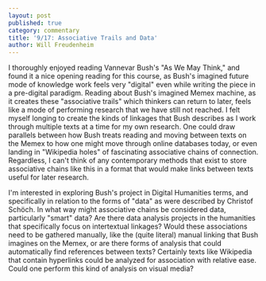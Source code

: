 ```yaml
---
layout: post
published: true
category: commentary
title: '9/17: Associative Trails and Data'
author: Will Freudenheim
---
```

I thoroughly enjoyed reading Vannevar Bush's "As We May Think," and found it a nice opening reading for this course, as Bush's imagined future mode of knowledge work feels very "digital" even while writing the piece in a pre-digital paradigm. Reading about Bush's imagined Memex machine, as it creates these "associative trails" which thinkers can return to later, feels like a mode of performing research that we have still not reached. I felt myself longing to create the kinds of linkages that Bush describes as I work through multiple texts at a time for my own research. One could draw parallels between how Bush treats reading and moving between texts on the Memex to how one might move through online databases today, or even landing in "Wikipedia holes" of fascinating associative chains of connection. Regardless, I can't think of any contemporary methods that exist to store associative chains like this in a format that would make links between texts useful for later research. 

I'm interested in exploring Bush's project in Digital Humanities terms, and specifically in relation to the forms of "data" as were described by Christof Schöch. In what way might associative chains be considered data, particularly "smart" data? Are there data analysis projects in the humanities that specifically focus on intertextual linkages? Would these associations need to be gathered manually, like the (quite literal) manual linking that Bush imagines on the Memex, or are there forms of analysis that could automatically find references between texts? Certainly texts like Wikipedia that contain hyperlinks could be analyzed for association with relative ease. Could one perform this kind of analysis on visual media?
